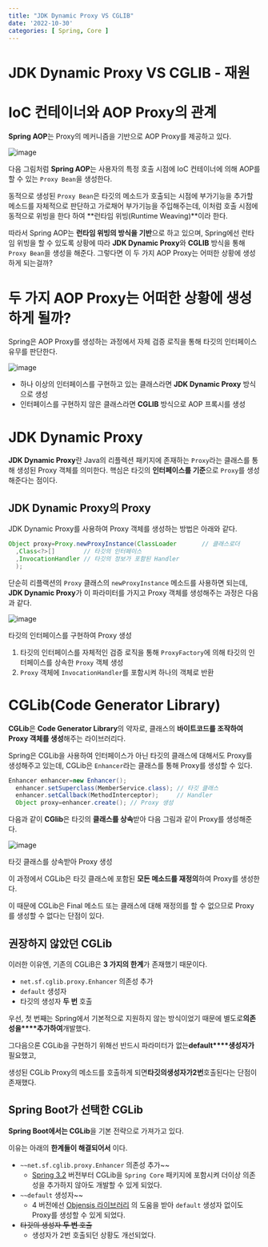 ```yaml
---
title: "JDK Dynamic Proxy VS CGLIB"
date: '2022-10-30'
categories: [ Spring, Core ]
---
```


# JDK Dynamic Proxy VS CGLIB - 재원

# IoC 컨테이너와 AOP Proxy의 관계

**Spring AOP**는 Proxy의 메커니즘을 기반으로 AOP Proxy를 제공하고 있다.

![image](https://user-images.githubusercontent.com/55419159/199493071-61bc4982-a9ea-47ee-87ca-98c2cb481aa5.png)

다음 그림처럼 **Spring AOP**는 사용자의 특정 호출 시점에 IoC 컨테이너에 의해 AOP를 할 수 있는 `Proxy Bean`을 생성한다.

동적으로 생성된 `Proxy Bean`은 타깃의 메소드가 호출되는 시점에 부가기능을 추가할 메소드를 자체적으로 판단하고 가로채어 부가기능을 주입해주는데, 이처럼 호출 시점에 동적으로 위빙을 한다 하여 **런타임
위빙(Runtime Weaving)**이라 한다.

따라서 Spring AOP는 **런타임 위빙의 방식을 기반**으로 하고 있으며, Spring에선 런타임 위빙을 할 수 있도록 상황에 따라 **JDK Dynamic Proxy**와 **CGLIB** 방식을
통해 `Proxy Bean`을 생성을 해준다. 그렇다면 이 두 가지 AOP Proxy는 어떠한 상황에 생성하게 되는걸까?

# 두 가지 AOP Proxy는 어떠한 상황에 생성하게 될까?

Spring은 AOP Proxy를 생성하는 과정에서 자체 검증 로직을 통해 타깃의 인터페이스 유무를 판단한다.

![image](https://user-images.githubusercontent.com/55419159/199493124-9884541d-902c-4988-8316-954db007dd13.png)

- 하나 이상의 인터페이스를 구현하고 있는 클래스라면 **JDK Dynamic Proxy** 방식으로 생성
- 인터페이스를 구현하지 않은 클래스라면 **CGLIB** 방식으로 AOP 프록시를 생성

# JDK Dynamic Proxy

**JDK Dynamic Proxy**란 Java의 리플렉션 패키지에 존재하는 `Proxy`라는 클래스를 통해 생성된 Proxy 객체를 의미한다. 핵심은 타깃의 **인터페이스를 기준**으로 `Proxy`를
생성해준다는 점이다.

## JDK Dynamic Proxy의 Proxy

JDK Dynamic Proxy를 사용하여 Proxy 객체를 생성하는 방법은 아래와 같다.

```java
Object proxy=Proxy.newProxyInstance(ClassLoader       // 클래스로더
  ,Class<?>[]        // 타깃의 인터페이스
  ,InvocationHandler // 타깃의 정보가 포함된 Handler
  );
```

단순히 리플랙션의 `Proxy` 클래스의 `newProxyInstance` 메소드를 사용하면 되는데, **JDK Dynamic Proxy**가 이 파라미터를 가지고 Proxy 객체를 생성해주는 과정은 다음과 같다.

![image](https://user-images.githubusercontent.com/55419159/199493214-8eafce4d-22ac-444c-af98-f55d690e518f.png)

타깃의 인터페이스를 구현하여 Proxy 생성

1. 타깃의 인터페이스를 자체적인 검증 로직을 통해 `ProxyFactory`에 의해 타깃의 인터페이스를 상속한 `Proxy` 객체 생성
2. `Proxy` 객체에 `InvocationHandler`를 포함시켜 하나의 객체로 반환

# CGLib(Code Generator Library)

**CGLib**은 **Code Generator Library**의 약자로, 클래스의 **바이트코드를 조작하여 Proxy 객체를 생성**해주는 라이브러리다.

Spring은 CGLib을 사용하여 인터페이스가 아닌 타깃의 클래스에 대해서도 Proxy를 생성해주고 있는데, CGLib은 `Enhancer`라는 클래스를 통해 Proxy를 생성할 수 있다.

```java
Enhancer enhancer=new Enhancer();
  enhancer.setSuperclass(MemberService.class); // 타깃 클래스
  enhancer.setCallback(MethodInterceptor);     // Handler
  Object proxy=enhancer.create(); // Proxy 생성
```

다음과 같이 **CGlib**은 타깃의 **클래스를 상속**받아 다음 그림과 같이 Proxy를 생성해준다. 

![image](https://user-images.githubusercontent.com/55419159/199493261-63ee0a19-8947-4efe-878c-e525fcc3d5a4.png)

타깃 클래스를 상속받아 Proxy 생성

이 과정에서 CGLib은 타깃 클래스에 포함된 **모든 메소드를 재정의**하여 Proxy를 생성한다.

이 때문에 CGLib은 Final 메소드 또는 클래스에 대해 재정의를 할 수 없으므로 Proxy를 생성할 수 없다는 단점이 있다. 

## 권장하지 않았던 CGLib

이러한 이유엔, 기존의 CGLiB은 **3 가지의 한계**가 존재했기 때문이다.

- `net.sf.cglib.proxy.Enhancer` 의존성 추가
- `default` 생성자
- 타깃의 생성자 **두 번** 호출

우선, 첫 번째는 Spring에서 기본적으로 지원하지 않는 방식이었기 때문에 별도로**의존성을****추가하여**개발했다.  

그다음으론 CGLib을 구현하기 위해선 반드시 파라미터가 없는**default****생성자가**필요했고,

생성된 CGLib Proxy의 메소드를 호출하게 되면**타깃의****생성자가****2번**호출된다는 단점이 존재했다.

## Spring Boot가 선택한 CGLib

**Spring Boot에서는 CGLib**을 기본 전략으로 가져가고 있다.

이유는 아래의 **한계들이 해결되어서** 이다.

- `~~net.sf.cglib.proxy.Enhancer` 의존성 추가~~
  - [Spring 3.2](https://docs-stage.spring.io/spring/docs/current/spring-framework-reference/core.html#aop-api) 버전부터
    CGLib을 `Spring Core` 패키지에 포함시켜 더이상 의존성을 추가하지 않아도 개발할 수 있게 되었다.
- `~~default` 생성자~~
  - 4 버전에선 [Objensis 라이브러리](https://objenesis.org) 의 도움을 받아 `default` 생성자 없이도 Proxy를 생성할 수 있게 되었다.
- ~~타깃의 생성자 **두 번** 호출~~
  - 생성자가 2번 호출되던 상황도 개선되었다.
